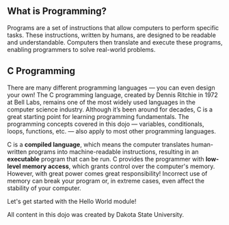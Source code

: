 ## What is Programming?  
Programs are a set of instructions that allow computers to perform specific tasks. These instructions, written by humans, are designed to be readable and understandable. Computers then translate and execute these programs, enabling programmers to solve real-world problems.  

## C Programming  
There are many different programming languages — you can even design your own! The C programming language, created by Dennis Ritchie in 1972 at Bell Labs, remains one of the most widely used languages in the computer science industry. Although it’s been around for decades, C is a great starting point for learning programming fundamentals. The programming concepts covered in this dojo — variables, conditionals, loops, functions, etc. — also apply to most other programming languages.  


C is a **compiled language**, which means the computer translates human-written programs into machine-readable instructions, resulting in an **executable** program that can be run. C provides the programmer with **low-level memory access**, which grants control over the computer's memory. However, with great power comes great responsibility! Incorrect use of memory can break your program or, in extreme cases, even affect the stability of your computer.


Let's get started with the Hello World module!

All content in this dojo was created by Dakota State University.
